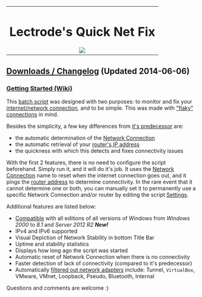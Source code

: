 <table width='435px'>
<tr>
<td align='center'>
<h1>Lectrode's Quick Net Fix</h1>
<img src='https://www.mediafire.com/convkey/5d4e/i0bfh32ud6mnt6u6g.jpg' />
</td>
</tr>
</table>

## [Downloads / Changelog](Releases_and_Changelog.md) (Updated 2014-06-06) ##
### [Getting Started (Wiki)](GettingStarted.md) ###

This <a href='http://en.wikipedia.org/wiki/Batch_file' title="If you don't know what this is, just think of it as a Windows program that can be edited with Notepad">batch script</a> was designed with two purposes: to monitor and fix your [internet/network connection](FAQ_NetworkConnection.md), and to be simple. This was made with ["flaky" connections](FAQ_Flaky.md) in mind.

Besides the simplicity, a few key differences from [it's predecessor](NCR.md) are:
  * the automatic determination of the [Network Connection](FAQ_NetworkConnection.md)
  * the automatic retrieval of your [router's IP address](FAQ_RouterAddress.md)
  * the quickness with which this detects and fixes connectivity issues

With the first 2 features, there is no need to configure the script beforehand. Simply run it, and it will do it's job. It uses the [Network Connection](FAQ_NetworkConnection.md) name to reset when the internet connection goes out, and it pings the [router address](FAQ_RouterAddress.md) to determine connectivity. In the rare event that it cannot determine one or both, you can manually set it to permanently use a specific Network Connection and/or router by editing the script [Settings](Settings.md).


Additional features are listed below:

  * [Compatible](Compatibility.md) with all editions of all versions of Windows from _Windows 2000_ to _8.1_ and _Server 2012 R2_ _**New!**_
  * IPv4 and IPv6 supported
  * Visual Depiction of Network Stability in bottom Title Bar
  * Uptime and stability statistics
  * Displays how long ago the script was started
  * Automatic reset of Network Connection when there is no connectivity
  * Faster detection of lack of connectivity (compared to it's predecessor)
  * Automatically [filtered out network adapters](filterAdapters.md) include: Tunnel, `VirtualBox`, VMware, VMnet, Loopback, Pseudo, Bluetooth, Internal


Questions and comments are welcome :)